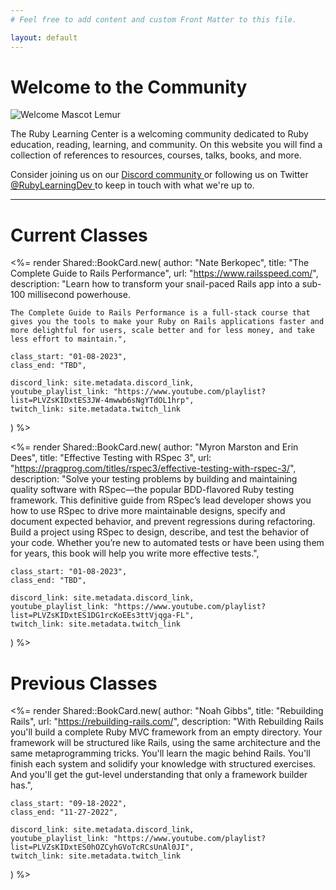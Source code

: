 ```yaml
---
# Feel free to add content and custom Front Matter to this file.

layout: default
---
```


# Welcome to the Community

<img
  src="<%= relative_url '/images/welcome_lemur.png' %>"
  alt="Welcome Mascot Lemur"
  class="center welcome-image"
/>

The Ruby Learning Center is a welcoming community dedicated to Ruby education, reading, learning, and community. On this website you will find a collection of references to resources, courses, talks, books, and more.

Consider joining us on our <a href="<%= site.metadata.discord_link %>" target="_blank">
  <i class="fa-brands fa-discord"></i> Discord community
</a> or following us on Twitter <a href="https://twitter.com/RubyLearningDev">
  <i class="fa-brands fa-twitter"></i> @RubyLearningDev
</a> to keep in touch with what we're up to.

<hr />


# Current Classes

<%=
  render Shared::BookCard.new(
    author: "Nate Berkopec",
    title: "The Complete Guide to Rails Performance",
    url: "https://www.railsspeed.com/",
    description: "Learn how to transform your snail-paced Rails app into a sub-100 millisecond powerhouse.

    The Complete Guide to Rails Performance is a full-stack course that gives you the tools to make your Ruby on Rails applications faster and more delightful for users, scale better and for less money, and take less effort to maintain.",

    class_start: "01-08-2023",
    class_end: "TBD",

    discord_link: site.metadata.discord_link,
    youtube_playlist_link: "https://www.youtube.com/playlist?list=PLVZsKIDxtES3JW-4mwwb6sNgYTdOL1hrp",
    twitch_link: site.metadata.twitch_link
  )
%>

<%=
  render Shared::BookCard.new(
    author: "Myron Marston and Erin Dees",
    title: "Effective Testing with RSpec 3",
    url: "https://pragprog.com/titles/rspec3/effective-testing-with-rspec-3/",
    description: "Solve your testing problems by building and maintaining quality software with RSpec—the popular BDD-flavored Ruby testing framework. This definitive guide from RSpec’s lead developer shows you how to use RSpec to drive more maintainable designs, specify and document expected behavior, and prevent regressions during refactoring. Build a project using RSpec to design, describe, and test the behavior of your code. Whether you’re new to automated tests or have been using them for years, this book will help you write more effective tests.",

    class_start: "01-08-2023",
    class_end: "TBD",

    discord_link: site.metadata.discord_link,
    youtube_playlist_link: "https://www.youtube.com/playlist?list=PLVZsKIDxtES1DG1rcKoEEs3ttVjqga-FL",
    twitch_link: site.metadata.twitch_link
  )
%>

# Previous Classes

<%=
  render Shared::BookCard.new(
    author: "Noah Gibbs",
    title: "Rebuilding Rails",
    url: "https://rebuilding-rails.com/",
    description: "With Rebuilding Rails you'll build a complete Ruby MVC framework from an empty directory. Your framework will be structured like Rails, using the same architecture and the same metaprogramming tricks. You'll learn the magic behind Rails. You'll finish each system and solidify your knowledge with structured exercises. And you'll get the gut-level understanding that only a framework builder has.",

    class_start: "09-18-2022",
    class_end: "11-27-2022",

    discord_link: site.metadata.discord_link,
    youtube_playlist_link: "https://www.youtube.com/playlist?list=PLVZsKIDxtES0hOZCyhGVoTcRCsUnAl0JI",
    twitch_link: site.metadata.twitch_link
  )
%>
